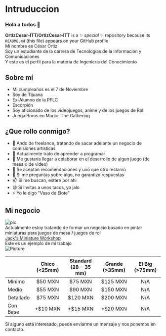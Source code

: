# Intruduccion
### Hola a todos 👋  
**OrtizCesar-ITT/OrtizCesar-ITT** is a ✨ _special_ ✨ repository because its `README.md` (this file) appears on your GitHub profile  
Mi nombre es César Ortiz  
Soy un estudiante de la carrera de Tecnologías de la Información y Comunicaciones  
Y este es el perfil para la materia de Ingeniería del Conocimiento  

## Sobre mí
- Mi cumpleaños es el 7 de Noviembre
- Soy de Tijuana
- Ex-Alumno de la PFLC
- Escorpión
- Soy aficionado de los videojuegos, animé y de los juegos de Rol.
- Juega Boros en Magic: The Gathering

## ¿Que rollo conmigo?
- 🔭 Ando de freelance, tratando de sacar adelante un negocio de comisiones artísticas
- 🌱 Actualmente trato de aprender a programar
- 👯 Me gustaría llegar a colaborar en el desarrollo de algun juego (de mesa o de video)
- 🤔 Se aceptan recomendaciones y uno que otro reclamo
- 💬 Si me preguntas sobre algo, no garantizo respuestas
- 📫 Si me buscan, estaré por ahi
- 😄 Si invitas a unos tacos, yo jalo
- ⚡ Yo le digo "Vaso de Elote"

## Mi negocio  
![pic](https://images.cooltext.com/5465670.png)  
Actualmente estoy tratando de formar un negocio basado en pintar miniaturas para juegos de mesa / juegos de rol  
[Jack's Miniature Workshop](https://www.facebook.com/MiniWorkshopTJ/)  
Este es un ejemplo de mi trabajo  
![Picture](https://scontent.ftij3-1.fna.fbcdn.net/v/t1.0-0/p526x296/49658201_392751651467300_7262393044421312512_o.jpg?_nc_cat=102&_nc_sid=730e14&_nc_ohc=dTqzbyZDp_0AX9_Sgm8&_nc_ht=scontent.ftij3-1.fna&tp=6&oh=28b43107e50a28cddcbfe3ce96fd52ff&oe=5F903D55) 

|           | Chico (<25mm) | Standard (28 - 35 mm) | Grande (>35mm) | El Big (>75mm) |
|-----------|:-------------:|:---------------------:|:--------------:|:--------------:|
| Minimo    | $50 MXN       | $75 MXN               | $125 MXN       | N/A            |
| Medio     | $55 MXN       | $90 MXN               | $150 MXN       | N/A            |
| Detallado | $75 MXN       | $120 MXN              | $200 MXN       | N/A            |
| Con Base  | +$10 MXN      | +$15 MXN              | +$20 MXN       | N/A            |

Si alguno está interesado, puede enviarme un mensaje y nos ponemos en contacto.  


